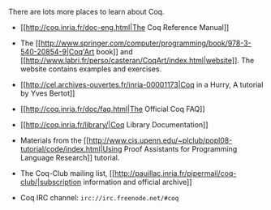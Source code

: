 There are lots more places to learn about Coq.

 * [[http://coq.inria.fr/doc-eng.html|The Coq Reference Manual]]

 * The [[http://www.springer.com/computer/programming/book/978-3-540-20854-9|Coq'Art book]] and [[http://www.labri.fr/perso/casteran/CoqArt/index.html|website]].  The website contains examples and exercises.

 * [[http://cel.archives-ouvertes.fr/inria-00001173|Coq in a Hurry, A tutorial by Yves Bertot]]

 * [[http://coq.inria.fr/doc/faq.html|The Official Coq FAQ]]

 * [[http://coq.inria.fr/library/|Coq Library Documentation]]

 * Materials from the [[http://www.cis.upenn.edu/~plclub/popl08-tutorial/code/index.html|Using Proof Assistants for Programming Language Research]] tutorial.

 * The Coq-Club mailing list, [[http://pauillac.inria.fr/pipermail/coq-club/|subscription information and official archive]]

 * Coq IRC channel: `irc://irc.freenode.net/#coq`
